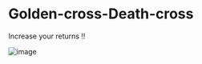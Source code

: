 # Golden-cross-Death-cross
Increase your returns !!

![image](https://user-images.githubusercontent.com/73078264/150806878-37c60e44-8b74-4b0e-96ed-5d63f3797156.png)
